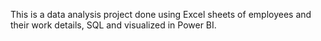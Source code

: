 This is a data analysis project done using Excel sheets of employees and their work details, SQL and visualized in Power BI.
